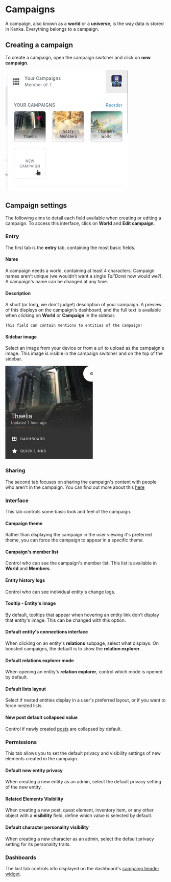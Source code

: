 # Campaigns

A campaign, also known as a **world** or a **universe**, is the way data is stored in Kanka. Everything belongs to a campaign.

## Creating a campaign

To create a campaign, open the campaign switcher and click on **new campaign**.

![How to create a new campaign](img/campaign-new.png)

## Campaign settings

The following aims to detail each field available when creating or editing a campaign. To access this interface, click on **World** and **Edit campaign**.

### Entry

The first tab is the **entry** tab, containing the most basic fields.

#### Name

A campaign needs a world, containing at least 4 characters. Campaign names aren't unique (we wouldn't want a single _Tal'Dorei_ now would we?). A campaign's name can be changed at any time.

#### Description

A short (or long, we don't judge!) description of your campaign. A preview of this displays on the campaign's dashboard, and the full text is available when clicking on **World** or **Campaign** in the sidebar. 

``` {admonition} Friendly tip
This field can contain mentions to entities of the campaign!
```

#### Sidebar image

Select an image from your device or from a url to upload as the campaign's image. This image is visible in the campaign switcher and on the top of the sidebar.

![Changing a campaign image](img/campaign-image.png)


### Sharing

The second tab focuses on sharing the campaign's content with people who aren't in the campaign. You can find out more about this [here](/features/campaigns/public-campaigns)

### Interface

This tab controls some basic look and feel of the campaign.


#### Campaign theme

Rather than displaying the campaign in the user viewing it's preferred theme, you can force the campaign to appear in a specific theme.

#### Campaign's member list

Control who can see the campaign's member list. This list is available in **World** and **Members**.

#### Entity history logs

Control who can see individual entity's change logs.

#### Tooltip - Entity's image

By default, tooltips that appear when hovering an entity link don't display that entity's image. This can be changed with this option.

#### Default entity's connections interface 

When clicking on an entity's **relations** subpage, select what displays. On boosted campaigns, the default is to show the **relation explorer**.

#### Default relations explorer mode 

When opening an entity's **relation explorer**, control which mode is opened by default.

#### Default lists layout

Select if nested entities display in a user's preferred layout, or if you want to force nested lists.

#### New post default collapsed value 

Control if newly created [posts](/features/posts) are collapsed by default.

### Permissions

This tab allows you to set the default privacy and visibility settings of new elements created in the campaign.

#### Default new entity privacy 

When creating a new entity as an admin, select the default privacy setting of the new entity.

#### Related Elements Visibility 

When creating a new post, quest element, inventory item, or any other object with a **visibility** field, define which value is selected by default.

#### Default character personality visibility

When creating a new character as an admin, select the default privacy setting for its personality traits.


### Dashboards

The last tab controls info displayed on the dashboard's [campaign header widget](/guides/dashboard#ampaign-header).